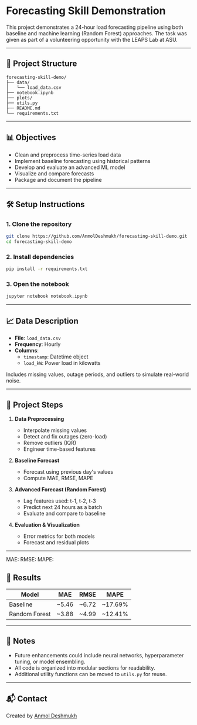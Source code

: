 # Forecasting Skill Demonstration

This project demonstrates a 24-hour load forecasting pipeline using both baseline and machine learning (Random Forest) approaches. The task was given as part of a volunteering opportunity with the LEAPS Lab at ASU.

---

## 📁 Project Structure

```
forecasting-skill-demo/
├── data/
│   └── load_data.csv
├── notebook.ipynb
├── plots/
├── utils.py
├── README.md
└── requirements.txt
```

---

## 📊 Objectives

- Clean and preprocess time-series load data
- Implement baseline forecasting using historical patterns
- Develop and evaluate an advanced ML model
- Visualize and compare forecasts
- Package and document the pipeline

---

## 🛠️ Setup Instructions

### 1. Clone the repository
```bash
git clone https://github.com/AnmolDeshmukh/forecasting-skill-demo.git
cd forecasting-skill-demo
```

### 2. Install dependencies
```bash
pip install -r requirements.txt
```

### 3. Open the notebook
```bash
jupyter notebook notebook.ipynb
```

---

## 📈 Data Description

- **File**: `load_data.csv`
- **Frequency**: Hourly
- **Columns**:
  - `timestamp`: Datetime object
  - `load_kW`: Power load in kilowatts

Includes missing values, outage periods, and outliers to simulate real-world noise.

---

## 📘 Project Steps

1. **Data Preprocessing**
   - Interpolate missing values
   - Detect and fix outages (zero-load)
   - Remove outliers (IQR)
   - Engineer time-based features

2. **Baseline Forecast**
   - Forecast using previous day's values
   - Compute MAE, RMSE, MAPE

3. **Advanced Forecast (Random Forest)**
   - Lag features used: t-1, t-2, t-3
   - Predict next 24 hours as a batch
   - Evaluate and compare to baseline

4. **Evaluation & Visualization**
   - Error metrics for both models
   - Forecast and residual plots

---
MAE: 
RMSE: 
MAPE: 

## 📌 Results

| Model | MAE | RMSE | MAPE |
|-------|-----|------|------|
| Baseline | ~5.46 | ~6.72 | ~17.69% |
| Random Forest | ~3.88 | ~4.99 | ~12.41% |

---

## 📂 Notes

- Future enhancements could include neural networks, hyperparameter tuning, or model ensembling.
- All code is organized into modular sections for readability.
- Additional utility functions can be moved to `utils.py` for reuse.

---

## 📬 Contact

Created by [Anmol Deshmukh](https://github.com/TypicalAD101)  
